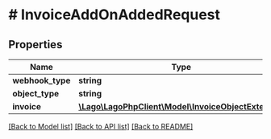 # # InvoiceAddOnAddedRequest

## Properties

Name | Type | Description | Notes
------------ | ------------- | ------------- | -------------
**webhook_type** | **string** |  |
**object_type** | **string** |  |
**invoice** | [**\Lago\LagoPhpClient\Model\InvoiceObjectExtended**](InvoiceObjectExtended.md) |  |

[[Back to Model list]](../../README.md#models) [[Back to API list]](../../README.md#endpoints) [[Back to README]](../../README.md)
